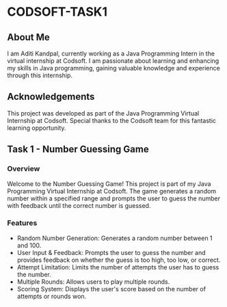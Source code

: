 # CODSOFT-TASK1

## About Me
I am Aditi Kandpal, currently working as a Java Programming Intern in the virtual internship at Codsoft. I am passionate about learning and enhancing my skills in Java programming, gaining valuable knowledge and experience through this internship.

## Acknowledgements
This project was developed as part of the Java Programming Virtual Internship at Codsoft. Special thanks to the Codsoft team for this fantastic learning opportunity.

## Task 1 - Number Guessing Game
### Overview
Welcome to the Number Guessing Game! This project is part of my Java Programming Virtual Internship at Codsoft. The game generates a random number within a specified range and prompts the user to guess the number with feedback until the correct number is guessed.

### Features
- Random Number Generation: Generates a random number between 1 and 100.
- User Input & Feedback: Prompts the user to guess the number and provides feedback on whether the guess is too high, too low, or correct.
- Attempt Limitation: Limits the number of attempts the user has to guess the number.
- Multiple Rounds: Allows users to play multiple rounds.
- Scoring System: Displays the user's score based on the number of attempts or rounds won.
